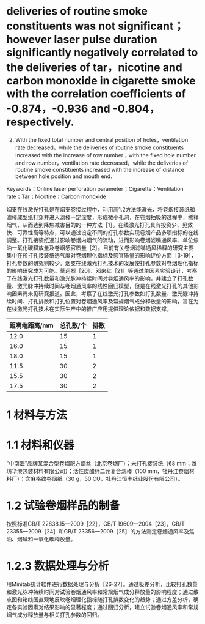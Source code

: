 # deliveries of routine smoke constituents was not significant；however laser pulse duration significantly negatively correlated to the deliveries of tar，nicotine and carbon monoxide in cigarette smoke with the correlation coefficients of -0.874，-0.936 and -0.804，respectively.

2) With the fixed total number and central position of holes，ventilation rate decreased，while the deliveries of routine smoke constituents increased with the increase of row number；with the fixed hole number and row number，ventilation rate decreased，while the deliveries of routine smoke constituents increased with the increase of distance between hole position and mouth end.

Keywords：Online laser perforation parameter；Cigarette；Ventilation rate；Tar；Nicotine；Carbon monoxide

烟支在线激光打孔是在烟支卷接过程中，利用高1.2方法能激光，将卷烟接装纸和滤棒成型纸打穿并进入滤棒一定深度，形成微小孔洞，在卷烟抽吸的过程中，稀释烟气，从而达到降焦减害目的的一种方法［1］。在线激光打孔具有投资少、见效快、可靠性高等特点，可以通过设定不同的打孔参数实现卷烟产品多项指标的在线调整。打孔接装纸通过影响卷烟内烟气的流动，进而影响卷烟滤嘴通风率、单位焦油一氧化碳释放量及卷烟感官质量［2］。目前有关卷烟滤嘴通风稀释的研究主要集中在预打孔接装纸透气度对卷烟理化指标及感官质量的影响评价方面［3-19］，打孔参数的研究则较少。烟支在线激光打孔技术的发展使打孔参数对卷烟理化指标的影响研究成为可能。莫远烈［20］、邓来红［21］等通过单因素实验设计，考察了在线激光打孔数量和激光脉冲持续时间对卷烟通风率的影响，并建立了打孔数量、激光脉冲持续时间与卷烟通风率的线性回归模型，但是在线激光打孔的其他影响因素尚未见研究报道。因此，考察了在线激光打孔参数如打孔数量、激光脉冲持续时间、打孔排数和打孔位置对卷烟通风率及常规烟气成分释放量的影响，旨在为在线激光打孔技术在实际生产中的推广应用提供理论依据和数据支撑。

|距嘴端距离/mm|总孔数/个|排数|
|---|---|---|
|12.0|15|1|
|16.0|15|1|
|18.0|15|1|
|11.5|30|2|
|15.5|30|2|
|17.5|30|2|

# 1   材料与方法

# 1.1   材料和仪器

“中南海”品牌某混合型卷烟配方烟丝（北京卷烟厂）；未打孔接装纸（68 mm；潍坊华港包装材料有限公司）；活性炭醋纤二元复合滤棒（100 mm，牡丹江卷烟材料厂）；含麻格纹卷烟纸（30 g，50 CU，牡丹江恒丰纸业股份有限公司）。

# 1.2   试验卷烟样品的制备

按照标准GB/T 22838.15—2009［22］，GB/T 19609—2004［23］，GB/T 23355—2009［24］和GB/T 23356—2009［25］的方法测定卷烟通风率及焦油、烟碱和一氧化碳释放量。

# 1.2.3   数据处理与分析

用Minitab统计软件进行数据处理与分析［26-27］。通过极差分析，比较打孔数量和激光脉冲持续时间对试验卷烟通风率和常规烟气成分释放量的影响程度；通过散点图和箱线图直观地反映卷烟理化指标随打孔排数变化的趋势；通过方差分析，确定各实验因素对结果影响的显著程度；通过回归分析，建立试验卷烟通风率和常规烟气成分释放量与相关打孔参数的回归。